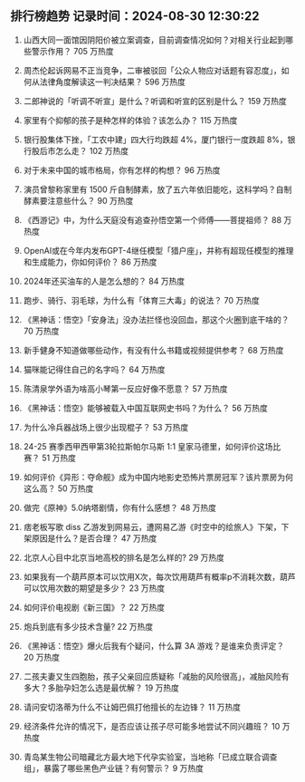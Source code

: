 
## 排行榜趋势 记录时间：2024-08-30 12:30:22
  
  1. 山西大同一面馆因阴阳价被立案调查，目前调查情况如何？对相关行业起到哪些警示作用？ 705 万热度
    
  2. 周杰伦起诉网易不正当竞争，二审被驳回「公众人物应对话题有容忍度」，如何从法律角度解读这一判决结果？ 596 万热度
    
  3. 二郎神说的「听调不听宣」是什么？听调和听宣的区别是什么？ 159 万热度
    
  4. 家里有个抑郁的孩子是种怎样的体验？该怎么办？ 115 万热度
    
  5. 银行股集体下挫，「工农中建」四大行均跌超 4%，厦门银行一度跌超 8%，银行股后市怎么走？ 102 万热度
    
  6. 对于未来中国的城市格局，你有怎样的构想？ 96 万热度
    
  7. 演员曾黎称家里有 1500 斤自制酵素，放了五六年依旧能吃，这科学吗？自制酵素要注意些什么？ 90 万热度
    
  8. 《西游记》中，为什么天庭没有追查孙悟空第一个师傅——菩提祖师？ 88 万热度
    
  9. OpenAI或在今年内发布GPT-4继任模型「猎户座」，并称有超现任模型的推理和生成能力，你如何评价？ 86 万热度
    
  10. 2024年还买油车的人是怎么想的？ 84 万热度
    
  11. 跑步、骑行、羽毛球，为什么有「体育三大毒」的说法？ 70 万热度
    
  12. 《黑神话：悟空》「安身法」没办法拦怪也没回血，那这个火圈到底干啥的？ 70 万热度
    
  13. 新手健身不知道做哪些动作，有没有什么书籍或视频提供参考？ 68 万热度
    
  14. 猫咪能记得住自己的名字吗？ 64 万热度
    
  15. 陈清泉学外语为啥高小琴第一反应好像不愿意？ 57 万热度
    
  16. 《黑神话：悟空》能够被载入中国互联网史书吗？为什么？ 56 万热度
    
  17. 为什么冷兵器战场上很少出现棍子？ 53 万热度
    
  18. 24-25 赛季西甲西甲第3轮拉斯帕尔马斯 1:1 皇家马德里，如何评价这场比赛？ 51 万热度
    
  19. 如何评价《异形：夺命舰》成为中国内地影史恐怖片票房冠军？该片票房为何这么高？ 50 万热度
    
  20. 做完《原神》5.0纳塔剧情，你有什么感想？ 48 万热度
    
  21. 痞老板写歌 diss 乙游发到网易云，遭网易乙游《时空中的绘旅人》下架，下架原因是什么？是否合理？ 47 万热度
    
  22. 北京人心目中北京当地高校的排名是怎么样的? 29 万热度
    
  23. 如果我有一个葫芦原本可以饮用X次，每次饮用葫芦有概率p不消耗次数，葫芦可以饮用次数的期望是多少？ 23 万热度
    
  24. 如何评价电视剧《新三国》？ 22 万热度
    
  25. 炮兵到底有多少技术含量? 22 万热度
    
  26. 《黑神话：悟空》爆火后我有个疑问，什么算 3A 游戏？是谁来负责评定？ 20 万热度
    
  27. 二孩夫妻又生四胞胎，孩子父亲回应质疑称「减胎的风险很高」，减胎风险有多大？多胎孕妇怎么选是最优解？ 19 万热度
    
  28. 请问安切洛蒂为什么不让姆巴佩打他擅长的左边锋？ 11 万热度
    
  29. 经济条件允许的情况下，是否应该让孩子尽可能多地尝试不同兴趣班？ 10 万热度
    
  30. 青岛某生物公司暗藏北方最大地下代孕实验室，当地称「已成立联合调查组」，暴露了哪些黑色产业链？有何警示？ 9 万热度
    
